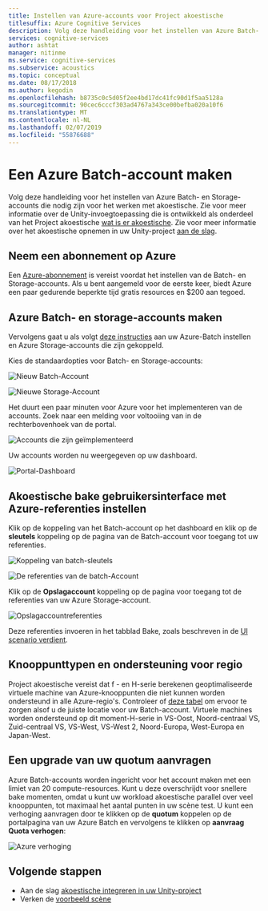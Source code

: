 ```yaml
---
title: Instellen van Azure-accounts voor Project akoestische
titlesuffix: Azure Cognitive Services
description: Volg deze handleiding voor het instellen van Azure Batch- en Storage-accounts die nodig zijn voor het werken met akoestische.
services: cognitive-services
author: ashtat
manager: nitinme
ms.service: cognitive-services
ms.subservice: acoustics
ms.topic: conceptual
ms.date: 08/17/2018
ms.author: kegodin
ms.openlocfilehash: b8735c0c5d05f2ee4bd17dc41fc90d1f5aa5128a
ms.sourcegitcommit: 90cec6cccf303ad4767a343ce00befba020a10f6
ms.translationtype: MT
ms.contentlocale: nl-NL
ms.lasthandoff: 02/07/2019
ms.locfileid: "55876688"
---
```

# <a name="create-an-azure-batch-account"></a>Een Azure Batch-account maken
Volg deze handleiding voor het instellen van Azure Batch- en Storage-accounts die nodig zijn voor het werken met akoestische. Zie voor meer informatie over de Unity-invoegtoepassing die is ontwikkeld als onderdeel van het Project akoestische [wat is er akoestische](what-is-acoustics.md). Zie voor meer informatie over het akoestische opnemen in uw Unity-project [aan de slag](getting-started.md).  

## <a name="get-an-azure-subscription"></a>Neem een abonnement op Azure
Een [Azure-abonnement](https://azure.microsoft.com/free/) is vereist voordat het instellen van de Batch- en Storage-accounts. Als u bent aangemeld voor de eerste keer, biedt Azure een paar gedurende beperkte tijd gratis resources en $200 aan tegoed.

## <a name="create-azure-batch-and-storage-accounts"></a>Azure Batch- en storage-accounts maken
Vervolgens gaat u als volgt [deze instructies](https://docs.microsoft.com/azure/batch/batch-account-create-portal) aan uw Azure-Batch instellen en Azure Storage-accounts die zijn gekoppeld.

Kies de standaardopties voor Batch- en Storage-accounts:
  
  ![Nieuw Batch-Account](media/NewBatchAccountCreate.png)

  ![Nieuwe Storage-Account](media/BatchStorageAccountCreate.png)

Het duurt een paar minuten voor Azure voor het implementeren van de accounts. Zoek naar een melding voor voltooiing van in de rechterbovenhoek van de portal.
  
  ![Accounts die zijn geïmplementeerd](media/BatchAccountsDeployNotification.png)

Uw accounts worden nu weergegeven op uw dashboard.
  
  ![Portal-Dashboard](media/AzurePortalDashboard.png)

## <a name="set-up-acoustics-bake-ui-with-azure-credentials"></a>Akoestische bake gebruikersinterface met Azure-referenties instellen
Klik op de koppeling van het Batch-account op het dashboard en klik op de **sleutels** koppeling op de pagina van de Batch-account voor toegang tot uw referenties.
  
  ![Koppeling van batch-sleutels](media/BatchAccessKeys.png)

  ![De referenties van de batch-Account](media/BatchKeysInfo.png)

Klik op de **Opslagaccount** koppeling op de pagina voor toegang tot de referenties van uw Azure Storage-account.
  
  ![Opslagaccountreferenties](media/StorageKeysInfo.png)

Deze referenties invoeren in het tabblad Bake, zoals beschreven in de [UI scenario verdient](bake-ui-walkthrough.md).

## <a name="node-types-and-region-support"></a>Knooppunttypen en ondersteuning voor regio
Project akoestische vereist dat f - en H-serie berekenen geoptimaliseerde virtuele machine van Azure-knooppunten die niet kunnen worden ondersteund in alle Azure-regio's. Controleer of [deze tabel](https://azure.microsoft.com/global-infrastructure/services) om ervoor te zorgen alsof u de juiste locatie voor uw Batch-account. Virtuele machines worden ondersteund op dit moment-H-serie in VS-Oost, Noord-centraal VS, Zuid-centraal VS, VS-West, VS-West 2, Noord-Europa, West-Europa en Japan-West.

## <a name="upgrading-your-quota"></a>Een upgrade van uw quotum aanvragen
Azure Batch-accounts worden ingericht voor het account maken met een limiet van 20 compute-resources. Kunt u deze overschrijdt voor snellere bake momenten, omdat u kunt uw workload akoestische parallel over veel knooppunten, tot maximaal het aantal punten in uw scène test. U kunt een verhoging aanvragen door te klikken op de **quotum** koppelen op de portalpagina van uw Azure Batch en vervolgens te klikken op **aanvraag Quota verhogen**:

![Azure verhoging](media/azurequotas.png)

## <a name="next-steps"></a>Volgende stappen
* Aan de slag [akoestische integreren in uw Unity-project](getting-started.md)
* Verken de [voorbeeld scène](sample-walkthrough.md)

